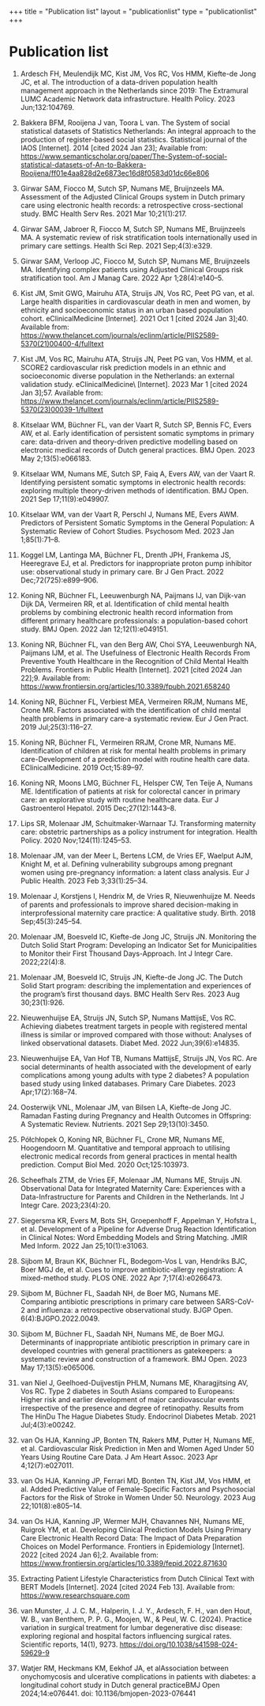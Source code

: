 +++
title = "Publication list"
layout = "publicationlist"
type = "publicationlist"
+++

# Publication list

1. Ardesch FH, Meulendijk MC, Kist JM, Vos RC, Vos HMM, Kiefte-de Jong JC, et al. The introduction of a data-driven population health management approach in the Netherlands since 2019: The Extramural LUMC Academic Network data infrastructure. Health Policy. 2023 Jun;132:104769.

1. Bakkera BFM, Rooijena J van, Toora L van. The System of social statistical datasets of Statistics Netherlands: An integral approach to the production of register-based social statistics. Statistical journal of the IAOS \[Internet\]. 2014 [cited 2024 Jan 23]; Available from: https://www.semanticscholar.org/paper/The-System-of-social-statistical-datasets-of-An-to-Bakkera-Rooijena/ff01e4aa828d2e6873ec16d8f0583d01dc66e806

1. Girwar SAM, Fiocco M, Sutch SP, Numans ME, Bruijnzeels MA. Assessment of the Adjusted Clinical Groups system in Dutch primary care using electronic health records: a retrospective cross-sectional study. BMC Health Serv Res. 2021 Mar 10;21(1):217.

1. Girwar SAM, Jabroer R, Fiocco M, Sutch SP, Numans ME, Bruijnzeels MA. A systematic review of risk stratification tools internationally used in primary care settings. Health Sci Rep. 2021 Sep;4(3):e329.

1. Girwar SAM, Verloop JC, Fiocco M, Sutch SP, Numans ME, Bruijnzeels MA. Identifying complex patients using Adjusted Clinical Groups risk stratification tool. Am J Manag Care. 2022 Apr 1;28(4):e140–5.

1. Kist JM, Smit GWG, Mairuhu ATA, Struijs JN, Vos RC, Peet PG van, et al. Large health disparities in cardiovascular death in men and women, by ethnicity and socioeconomic status in an urban based population cohort. eClinicalMedicine \[Internet\]. 2021 Oct 1 [cited 2024 Jan 3];40. Available from: https://www.thelancet.com/journals/eclinm/article/PIIS2589-5370(21)00400-4/fulltext

1. Kist JM, Vos RC, Mairuhu ATA, Struijs JN, Peet PG van, Vos HMM, et al. SCORE2 cardiovascular risk prediction models in an ethnic and socioeconomic diverse population in the Netherlands: an external validation study. eClinicalMedicine\ [Internet\]. 2023 Mar 1 [cited 2024 Jan 3];57. Available from: https://www.thelancet.com/journals/eclinm/article/PIIS2589-5370(23)00039-1/fulltext

1. Kitselaar WM, Büchner FL, van der Vaart R, Sutch SP, Bennis FC, Evers AW, et al. Early identification of persistent somatic symptoms in primary care: data-driven and theory-driven predictive modelling based on electronic medical records of Dutch general practices. BMJ Open. 2023 May 2;13(5):e066183.

1. Kitselaar WM, Numans ME, Sutch SP, Faiq A, Evers AW, van der Vaart R. Identifying persistent somatic symptoms in electronic health records: exploring multiple theory-driven methods of identification. BMJ Open. 2021 Sep 17;11(9):e049907.

1. Kitselaar WM, van der Vaart R, Perschl J, Numans ME, Evers AWM. Predictors of Persistent Somatic Symptoms in the General Population: A Systematic Review of Cohort Studies. Psychosom Med. 2023 Jan 1;85(1):71–8.

1. Koggel LM, Lantinga MA, Büchner FL, Drenth JPH, Frankema JS, Heeregrave EJ, et al. Predictors for inappropriate proton pump inhibitor use: observational study in primary care. Br J Gen Pract. 2022 Dec;72(725):e899–906.

1. Koning NR, Büchner FL, Leeuwenburgh NA, Paijmans IJ, van Dijk-van Dijk DA, Vermeiren RR, et al. Identification of child mental health problems by combining electronic health record information from different primary healthcare professionals: a population-based cohort study. BMJ Open. 2022 Jan 12;12(1):e049151.

1. Koning NR, Büchner FL, van den Berg AW, Choi SYA, Leeuwenburgh NA, Paijmans IJM, et al. The Usefulness of Electronic Health Records From Preventive Youth Healthcare in the Recognition of Child Mental Health Problems. Frontiers in Public Health \[Internet\]. 2021 [cited 2024 Jan 22];9. Available from: https://www.frontiersin.org/articles/10.3389/fpubh.2021.658240

1. Koning NR, Büchner FL, Verbiest MEA, Vermeiren RRJM, Numans ME, Crone MR. Factors associated with the identification of child mental health problems in primary care-a systematic review. Eur J Gen Pract. 2019 Jul;25(3):116–27.

1. Koning NR, Büchner FL, Vermeiren RRJM, Crone MR, Numans ME. Identification of children at risk for mental health problems in primary care-Development of a prediction model with routine health care data. EClinicalMedicine. 2019 Oct;15:89–97.

1. Koning NR, Moons LMG, Büchner FL, Helsper CW, Ten Teije A, Numans ME. Identification of patients at risk for colorectal cancer in primary care: an explorative study with routine healthcare data. Eur J Gastroenterol Hepatol. 2015 Dec;27(12):1443–8.

1. Lips SR, Molenaar JM, Schuitmaker-Warnaar TJ. Transforming maternity care: obstetric partnerships as a policy instrument for integration. Health Policy. 2020 Nov;124(11):1245–53.

1. Molenaar JM, van der Meer L, Bertens LCM, de Vries EF, Waelput AJM, Knight M, et al. Defining vulnerability subgroups among pregnant women using pre-pregnancy information: a latent class analysis. Eur J Public Health. 2023 Feb 3;33(1):25–34.

1. Molenaar J, Korstjens I, Hendrix M, de Vries R, Nieuwenhuijze M. Needs of parents and professionals to improve shared decision-making in interprofessional maternity care practice: A qualitative study. Birth. 2018 Sep;45(3):245–54.

1. Molenaar JM, Boesveld IC, Kiefte-de Jong JC, Struijs JN. Monitoring the Dutch Solid Start Program: Developing an Indicator Set for Municipalities to Monitor their First Thousand Days-Approach. Int J Integr Care. 2022;22(4):8.

1. Molenaar JM, Boesveld IC, Struijs JN, Kiefte-de Jong JC. The Dutch Solid Start program: describing the implementation and experiences of the program’s first thousand days. BMC Health Serv Res. 2023 Aug 30;23(1):926.

1. Nieuwenhuijse EA, Struijs JN, Sutch SP, Numans MattijsE, Vos RC. Achieving diabetes treatment targets in people with registered mental illness is similar or improved compared with those without: Analyses of linked observational datasets. Diabet Med. 2022 Jun;39(6):e14835.

1. Nieuwenhuijse EA, Van Hof TB, Numans MattijsE, Struijs JN, Vos RC. Are social determinants of health associated with the development of early complications among young adults with type 2 diabetes? A population based study using linked databases. Primary Care Diabetes. 2023 Apr;17(2):168–74.

1. Oosterwijk VNL, Molenaar JM, van Bilsen LA, Kiefte-de Jong JC. Ramadan Fasting during Pregnancy and Health Outcomes in Offspring: A Systematic Review. Nutrients. 2021 Sep 29;13(10):3450.

1. Półchłopek O, Koning NR, Büchner FL, Crone MR, Numans ME, Hoogendoorn M. Quantitative and temporal approach to utilising electronic medical records from general practices in mental health prediction. Comput Biol Med. 2020 Oct;125:103973.

1. Scheefhals ZTM, de Vries EF, Molenaar JM, Numans ME, Struijs JN. Observational Data for Integrated Maternity Care: Experiences with a Data-Infrastructure for Parents and Children in the Netherlands. Int J Integr Care. 2023;23(4):20.

1. Siegersma KR, Evers M, Bots SH, Groepenhoff F, Appelman Y, Hofstra L, et al. Development of a Pipeline for Adverse Drug Reaction Identification in Clinical Notes: Word Embedding Models and String Matching. JMIR Med Inform. 2022 Jan 25;10(1):e31063.

1. Sijbom M, Braun KK, Büchner FL, Bodegom-Vos L van, Hendriks BJC, Boer MGJ de, et al. Cues to improve antibiotic-allergy registration: A mixed-method study. PLOS ONE. 2022 Apr 7;17(4):e0266473.

1. Sijbom M, Büchner FL, Saadah NH, de Boer MG, Numans ME. Comparing antibiotic prescriptions in primary care between SARS-CoV-2 and influenza: a retrospective observational study. BJGP Open. 6(4):BJGPO.2022.0049.

1. Sijbom M, Büchner FL, Saadah NH, Numans ME, de Boer MGJ. Determinants of inappropriate antibiotic prescription in primary care in developed countries with general practitioners as gatekeepers: a systematic review and construction of a framework. BMJ Open. 2023 May 17;13(5):e065006.

1. van Niel J, Geelhoed-Duijvestijn PHLM, Numans ME, Kharagjitsing AV, Vos RC. Type 2 diabetes in South Asians compared to Europeans: Higher risk and earlier development of major cardiovascular events irrespective of the presence and degree of retinopathy. Results from The HinDu The Hague Diabetes Study. Endocrinol Diabetes Metab. 2021 Jul;4(3):e00242.

1. van Os HJA, Kanning JP, Bonten TN, Rakers MM, Putter H, Numans ME, et al. Cardiovascular Risk Prediction in Men and Women Aged Under 50 Years Using Routine Care Data. J Am Heart Assoc. 2023 Apr 4;12(7):e027011.

1. van Os HJA, Kanning JP, Ferrari MD, Bonten TN, Kist JM, Vos HMM, et al. Added Predictive Value of Female-Specific Factors and Psychosocial Factors for the Risk of Stroke in Women Under 50. Neurology. 2023 Aug 22;101(8):e805–14.

1. van Os HJA, Kanning JP, Wermer MJH, Chavannes NH, Numans ME, Ruigrok YM, et al. Developing Clinical Prediction Models Using Primary Care Electronic Health Record Data: The Impact of Data Preparation Choices on Model Performance. Frontiers in Epidemiology \[Internet\]. 2022 [cited 2024 Jan 6];2. Available from: https://www.frontiersin.org/articles/10.3389/fepid.2022.871630

1. Extracting Patient Lifestyle Characteristics from Dutch Clinical Text with BERT Models \[Internet\]. 2024 [cited 2024 Feb 13]. Available from: https://www.researchsquare.com

1. van Munster, J. J. C. M., Halperin, I. J. Y., Ardesch, F. H., van den Hout, W. B., van Benthem, P. P. G., Moojen, W., & Peul, W. C. (2024). Practice variation in surgical treatment for lumbar degenerative disc disease: exploring regional and hospital factors influencing surgical rates. Scientific reports, 14(1), 9273. https://doi.org/10.1038/s41598-024-59629-9

1. Watjer RM, Heckmans KM, Eekhof JA, et alAssociation between onychomycosis and ulcerative complications in patients with diabetes: a longitudinal cohort study in Dutch general practiceBMJ Open 2024;14:e076441. doi: 10.1136/bmjopen-2023-076441